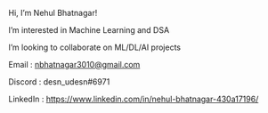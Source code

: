Hi, I’m Nehul Bhatnagar!

I’m interested in Machine Learning and DSA

I’m looking to collaborate on ML/DL/AI projects

Email : nbhatnagar3010@gmail.com

Discord : desn_udesn#6971

LinkedIn : https://www.linkedin.com/in/nehul-bhatnagar-430a17196/

<!---
zerodoxxx/zerodoxxx is a ✨ special ✨ repository because its `README.md` (this file) appears on your GitHub profile.
You can click the Preview link to take a look at your changes.
--->
